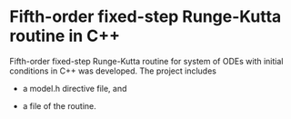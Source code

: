 # Fifth-order fixed-step Runge-Kutta routine in C++

Fifth-order fixed-step Runge-Kutta routine for system of ODEs with initial conditions in C++ was developed. The project includes
 
 * a model.h directive file, and
 
 * a file of the routine.
